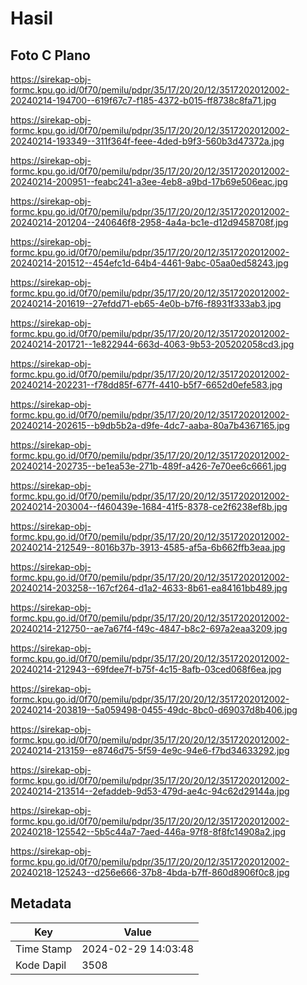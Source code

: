 # Hasil

## Foto C Plano

https://sirekap-obj-formc.kpu.go.id/0f70/pemilu/pdpr/35/17/20/20/12/3517202012002-20240214-194700--619f67c7-f185-4372-b015-ff8738c8fa71.jpg

https://sirekap-obj-formc.kpu.go.id/0f70/pemilu/pdpr/35/17/20/20/12/3517202012002-20240214-193349--311f364f-feee-4ded-b9f3-560b3d47372a.jpg

https://sirekap-obj-formc.kpu.go.id/0f70/pemilu/pdpr/35/17/20/20/12/3517202012002-20240214-200951--feabc241-a3ee-4eb8-a9bd-17b69e506eac.jpg

https://sirekap-obj-formc.kpu.go.id/0f70/pemilu/pdpr/35/17/20/20/12/3517202012002-20240214-201204--240646f8-2958-4a4a-bc1e-d12d9458708f.jpg

https://sirekap-obj-formc.kpu.go.id/0f70/pemilu/pdpr/35/17/20/20/12/3517202012002-20240214-201512--454efc1d-64b4-4461-9abc-05aa0ed58243.jpg

https://sirekap-obj-formc.kpu.go.id/0f70/pemilu/pdpr/35/17/20/20/12/3517202012002-20240214-201619--27efdd71-eb65-4e0b-b7f6-f8931f333ab3.jpg

https://sirekap-obj-formc.kpu.go.id/0f70/pemilu/pdpr/35/17/20/20/12/3517202012002-20240214-201721--1e822944-663d-4063-9b53-205202058cd3.jpg

https://sirekap-obj-formc.kpu.go.id/0f70/pemilu/pdpr/35/17/20/20/12/3517202012002-20240214-202231--f78dd85f-677f-4410-b5f7-6652d0efe583.jpg

https://sirekap-obj-formc.kpu.go.id/0f70/pemilu/pdpr/35/17/20/20/12/3517202012002-20240214-202615--b9db5b2a-d9fe-4dc7-aaba-80a7b4367165.jpg

https://sirekap-obj-formc.kpu.go.id/0f70/pemilu/pdpr/35/17/20/20/12/3517202012002-20240214-202735--be1ea53e-271b-489f-a426-7e70ee6c6661.jpg

https://sirekap-obj-formc.kpu.go.id/0f70/pemilu/pdpr/35/17/20/20/12/3517202012002-20240214-203004--f460439e-1684-41f5-8378-ce2f6238ef8b.jpg

https://sirekap-obj-formc.kpu.go.id/0f70/pemilu/pdpr/35/17/20/20/12/3517202012002-20240214-212549--8016b37b-3913-4585-af5a-6b662ffb3eaa.jpg

https://sirekap-obj-formc.kpu.go.id/0f70/pemilu/pdpr/35/17/20/20/12/3517202012002-20240214-203258--167cf264-d1a2-4633-8b61-ea84161bb489.jpg

https://sirekap-obj-formc.kpu.go.id/0f70/pemilu/pdpr/35/17/20/20/12/3517202012002-20240214-212750--ae7a67f4-f49c-4847-b8c2-697a2eaa3209.jpg

https://sirekap-obj-formc.kpu.go.id/0f70/pemilu/pdpr/35/17/20/20/12/3517202012002-20240214-212943--69fdee7f-b75f-4c15-8afb-03ced068f6ea.jpg

https://sirekap-obj-formc.kpu.go.id/0f70/pemilu/pdpr/35/17/20/20/12/3517202012002-20240214-203819--5a059498-0455-49dc-8bc0-d69037d8b406.jpg

https://sirekap-obj-formc.kpu.go.id/0f70/pemilu/pdpr/35/17/20/20/12/3517202012002-20240214-213159--e8746d75-5f59-4e9c-94e6-f7bd34633292.jpg

https://sirekap-obj-formc.kpu.go.id/0f70/pemilu/pdpr/35/17/20/20/12/3517202012002-20240214-213514--2efaddeb-9d53-479d-ae4c-94c62d29144a.jpg

https://sirekap-obj-formc.kpu.go.id/0f70/pemilu/pdpr/35/17/20/20/12/3517202012002-20240218-125542--5b5c44a7-7aed-446a-97f8-8f8fc14908a2.jpg

https://sirekap-obj-formc.kpu.go.id/0f70/pemilu/pdpr/35/17/20/20/12/3517202012002-20240218-125243--d256e666-37b8-4bda-b7ff-860d8906f0c8.jpg


## Metadata

| Key        | Value               |
| ---------- | ------------------- |
| Time Stamp | 2024-02-29 14:03:48 |
| Kode Dapil | 3508                |



